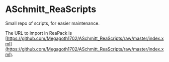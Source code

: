 # ASchmitt_ReaScripts

Small repo of scripts, for easier maintenance.

The URL to import in ReaPack is [https://github.com/Megagoth1702/ASchmitt_ReaScripts/raw/master/index.xml](https://github.com/Megagoth1702/ASchmitt_ReaScripts/raw/master/index.xml).
